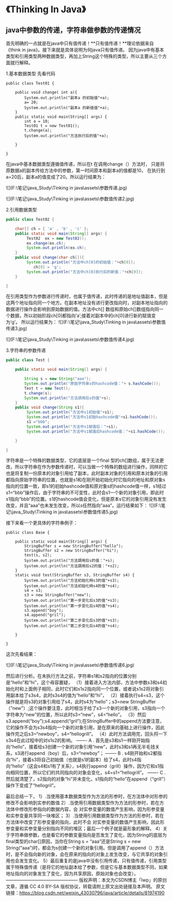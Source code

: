 # 《Thinking In Java》

## java中参数的传递，字符串做参数的传递情况

首先明确的一点就是在java中只有值传递！**只有值传递！**理论依据来自《think in java》。接下来就是具体说明为何java只有值传递。
因为java中有基本类型和引用类型两种数据类型，再加上String这个特殊的类型，所以主要从三个方面就行解释。

1.基本数据类型
先看代码

```
public class Test01 {

    public void change( int a){
        System.out.println("副本a 的初始值"+a);
        a= 20;
        System.out.println("副本a 的新值值"+a);
    }
    public static void main(String[] args) {
        int a = 10;
        Test01 t = new Test01();
        t.change(a);
        System.out.println("方法执行后的值"+a);

    }

}
```

在java中基本数据类型遵循值传递，所以在t 在调用change（）方法时，
只是将原数据a的副本传给方法中的参数，第一时间原本和副本a的值都是10，
在执行到a=20后，副本a的值变成了20。所以运行结果为：

![](F:\笔记\java_Study\Tinking in java\assets\参数传递.jpg)

![](F:\笔记\java_Study\Tinking in java\assets\参数值传递2.jpg)

2.引用数据类型

```java
public class Test02 {

    char[] ch = { 'a' , 'b' , 'c' };
    public static void main(String[] args) {
         Test02  ex = new Test02();
         ex.change(ex.ch);
         System.out.println(ex.ch);
    }
    public void change(char ch[]){
         System.out.println("方法中ch[0]的初始值："+ch[0]);
            ch[0] = 'g';
         System.out.println("方法中ch[0]执行后的新值："+ch[0]);
    }

}
```

在引用类型作为参数进行传递时，也属于值传递，此时传递的是地址值副本，但是这两个地址指向同一个地方。在副本地址没有进行更改指向时，对副本地址指向的数据进行操作会影响到原始数据的值。方法中ch[] 数组和原始ch[]数组指向同一个数据，所以初始阶段ch[0]都指向’a’;接着对副本中的ch[0]进行新的赋值变为‘g’。
所以运行结果为：
![](F:\笔记\java_Study\Tinking in java\assets\参数值传递3.jpg)

![](F:\笔记\java_Study\Tinking in java\assets\参数值传递4.jpg)

3.字符串的参数传递

```java
public class Test {

    public static void main(String[] args) {

        String s = new String("aaa");
        System.out.println("原始字符串s的hashcode值："+ s.hashCode());
        Test t = new Test();
        t.change(s);
        System.out.println("方法调用后s的值"+s);
    }
    public void change(String s1){
         System.out.println("方法中s1初始值"+s1);
         System.out.println("方法中s1初始hashcode值"+s1.hashCode());
         s1 ="bbb";
         System.out.println("方法中s1赋值后："+s1);
         System.out.println("方法中s1赋值后hashcode值："+s1.hashCode());

    }

}

```

字符串是一个特殊的数据类型，它的底层是一个final 型的ch[]数组，属于无法更改，所以字符串在作为参数传递时，可以当做一个特殊的数组进行操作，同样的它也是将复制一份原本的对象引用给了副本，此时副本对象的引用和原本对象的引用都指向原始字符串的位置，也就是s1和在刚开始初始化时它指向的地址和原对象s指向的位置一致，即s1的初始hashcode值和原对象s的hashcode值一样，s1经过s1=“bbb”操作后，由于字符串的不可变性，此时会s1一个新的对象引用，即此时s1指向“bbb”的位置。s1的hashcode值会变化，但是原本s它的对象引用没有发生改变，并且“aaa”也未发生改变，所以s任然指向”aaa”。运行结果如下：
![](F:\笔记\java_Study\Tinking in java\assets\参数值传递5.jpg)

接下来看一个更具体的字符串例子：

```
public class Base {

    public static void main(String[] args) {
        StringBuffer s = new StringBuffer("hello");
        StringBuffer s2 = new StringBuffer("hi");
        test(s, s2);
        System.out.println("方法調用后s的值："+s);
        System.out.println("方法調用后s2的值："+s2);
    }
    static void test(StringBuffer s3, StringBuffer s4) {
        System.out.println("方法初始化時s3的值"+s3);
        System.out.println("方法初始化時s4的值"+s4);
        s4 = s3;
        s3 = new StringBuffer("new");
        System.out.println("第一步变化后s3的值"+s3);
        System.out.println("第一步变化后s4的值"+s4);
        s3.append("boy");
        s4.append("gril");
        System.out.println("第二步变化后s3的值"+s3);
        System.out.println("第二步变化后s4的值"+s4);

    }

}
```

这次先看结果：

![](F:\笔记\java_Study\Tinking in java\assets\参数值传递6.jpg)

然后进行分析。在未执行方法之前，字符串s1和s2指向的位置分别是“hello”和“hi”，这个毋容置疑，
（1）接着进入方法内部，方法中参数s3和s4初始化时和上面例子相同，此时它们和s1s2指向同一个位置，或者说s1s2将对象引用副本给了s3s4，此时s3s4的值为“hello”和“hi”，
（2）接着执行s4=s3，这个操作就是将s3的对象引用给了s4，此时s4为“hello”；s3=new StringBuffer（”new”）;这个操作要注意，此时相当于给了s3一个新的对象引用，s3指向一个字符串为“new”的位置，所以此时s3=“new”，s4=“hello”。
（3）然后s3.append(“boy”);s4.append(“gril”);在StringBuffer中的append方法要注意，它的操作不会为s3s4指向一个新的对象引用，是在原来的基础上进行操作，因此操作完之后s3=“newboy”，s4=“hellogrill”。
（4）此时方法调用完，回头捋一下s3s4在此过程中的对s1s2的影响。
——- A . 首先是s3和s1一样刚开始指向“hello”，接着给s3创建一个新的对象引用“new”，此时s3和s1再无半毛钱关系，s3进行append（boy）后，s3=“newboy”；
——– B . s4刚开始和s2都指向“hi”，接着s3将自己初始值（也就是s1的副本）给了s4，此时s4指向“hello”（这会s4和s1有了关系），s4执行append（grill）操作，因为它和s1指向相同位置，所以它们的共同指向的对象会变化，s4=s1=“hellogrill”。
——- C .然后就清楚了，s2指向的对象“hi”并未变化，s1指向的“hello”在append（“grill”）操作下变成了“hellogril”。

最后总结一下，
1）.当使用基本数据类型作为方法的形参时，在方法体中对形参的修改不会影响到实参的数值
2）.当使用引用数据类型作为方法的形参时，若在方法体中修改形参指向的数据内容，会 对实参变量的数值产生影响，因为形参变量和实参变量共享同一块堆区；
3）.当使用引用数据类型作为方法的形参时，若在方法体中改变了形参变量的指向，此时不会 对实参变量的数值产生影响，因此形参变量和实参变量分别指向不同的堆区；最后一个例子就是最形象的解释。
4）关于字符串做参数，也是看它的参数变量指向是否发生了变化，因为String的底层为final类型的char[]原因，当你在String s = “aaa”还是String s = new String(“aaa”)时，都会为s创建一个新的对象引用。但是调用了append（）方法时，是不会指向新的对象，会在原来的指向的对象上发生改变，与它共享的对象引用也会发生变化。
5）最后重复的是java中没有引用传递，只有值传递，引用类型属于特殊值传递（是将它的地址副本给了参数，但是它与基本数据类型不同，如果地址指向的对象发生了变化，因为共享原因，原始对象也会改变）。
————————————————
版权声明：本文为CSDN博主「lwp」的原创文章，遵循 CC 4.0 BY-SA 版权协议，转载请附上原文出处链接及本声明。
原文链接：https://blog.csdn.net/weixin_43030796/java/article/details/81974190